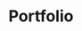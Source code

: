 ---
title: "Portfolio"
meta_title: "David McKinnon's Business Portfolio | Current & Alumni Ventures"
description: "Explore David McKinnon's diverse business portfolio spanning investment, healthcare, beauty, lifestyle, and technology across current ventures and successful exits."
image: "/images/davidmckinnon-headshot.png"
draft: false
---